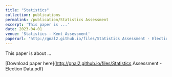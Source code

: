 ```yaml
---
title: "Statistics"
collection: publications
permalink: /publication/Statistics Assessment
excerpt: 'This paper is ...'
date: 2023-04-01
venue: 'Statistics - Kent Assessment'
paperurl: 'http://gnal2.github.io/files/Statistics Assessment - Election Data.pdf'
---
```

This paper is about ...

[Download paper here](http://gnal2.github.io/files/Statistics Assessment - Election Data.pdf)




